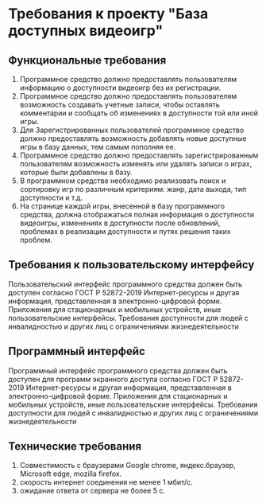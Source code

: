 # Требования к проекту "База доступных видеоигр"
## Функциональные требования
1. Программное средство должно предоставлять пользователям информацию о доступности видеоигр без их регистрации.
2. Программное средство должно предоставлять пользователям возможность создавать учетные записи, чтобы оставлять комментарии и сообщать об  изменениях в доступности той или иной игры.
3. Для Зарегистрированных пользователей программное средство должно предоставлять возможность добавлять новые доступные игры в базу данных, тем самым пополняя ее.
4. Программное средство должно предоставлять зарегистрированным пользователям возможность изменять или удалять записи о играх, которые были добавлены в базу.
5. В программном средстве необходимо реализовать поиск и сортировку игр по различным критериям: жанр, дата выхода, тип доступности и т.д.
6. На странице каждой игры, внесенной в базу программного средства, должна отображаться полная информация о доступности видеоигры, изменениях в доступности после обновлений, проблемах в реализации доступности и путях решения таких проблем.
## Требования к пользовательскому интерфейсу
Пользовательский интерфейс программного средства должен быть доступен согласно ГОСТ Р 52872-2019 Интернет-ресурсы и другая информация, представленная в электронно-цифровой форме. Приложения для стационарных и мобильных устройств,
иные пользовательские интерфейсы. Требования доступности для людей с инвалидностью и других лиц с ограничениями жизнедеятельности
## Программный интерфейс
Программный интерфейс программного средства должен быть доступен для программ экранного доступа согласно ГОСТ Р 52872-2019 Интернет-ресурсы и другая информация, представленная в электронно-цифровой форме. Приложения для стационарных и мобильных устройств, иные пользовательские интерфейсы. Требования доступности для людей с инвалидностью и других лиц с ограничениями жизнедеятельности
## Технические требования
1. Совместимость с браузерами Google chrome, яндекс.браузер, Microsoft edge, mozilla firefox.
2. скорость интернет соединения не менее 1 мбит/с.
3. ожидание ответа от сервера не более 5 с.
